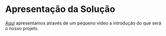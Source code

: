 # Apresentação da Solução

[Aqui]([https://github.com/ICEI-PUC-Minas-PMV-ADS/pmv-ads-2024-2-e2-proj-int-t7-portal-catolicos-do-brasil/blob/main/presentation/Video%20Introdu%C3%A7%C3%A3o%20Portal%20Cat%C3%B3lico%20do%20Brasil.zip](https://github.com/ICEI-PUC-Minas-PMV-ADS/pmv-ads-2024-2-e2-proj-int-t7-portal-catolicos-do-brasil/blob/main/presentation/Video%20Introdu%C3%A7%C3%A3o%20Portal%20Cat%C3%B3lico%20do%20Brasil.mp4)) apresentamos através de um pequeno vídeo a introdução do que será o nosso projeto.
